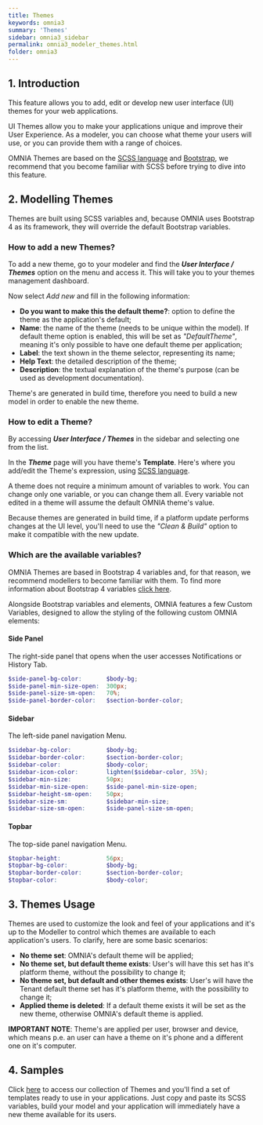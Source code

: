```yaml
---
title: Themes
keywords: omnia3
summary: 'Themes'
sidebar: omnia3_sidebar
permalink: omnia3_modeler_themes.html
folder: omnia3
---
```


## 1. Introduction

This feature allows you to add, edit or develop new user interface (UI) themes for your web applications.

UI Themes allow you to make your applications unique and improve their User Experience. As a modeler, you can choose what theme your users will use, or you can provide them with a range of choices.

OMNIA Themes are based on the [SCSS language](https://sass-lang.com/documentation) and [Bootstrap](https://getbootstrap.com/docs/4.0/getting-started/theming/), we recommend that you become familiar with SCSS before trying to dive into this feature.

## 2. Modelling Themes

Themes are built using SCSS variables and, because OMNIA uses Bootstrap 4 as its framework, they will override the default Bootstrap variables.

### How to add a new Themes?

To add a new theme, go to your modeler and find the **_User Interface / Themes_** option on the menu and access it. This will take you to your themes management dashboard.

Now select _Add new_ and fill in the following information:

- **Do you want to make this the default theme?**: option to define the theme as the application's default;
- **Name**: the name of the theme (needs to be unique within the model). If default theme option is enabled, this will be set as _"DefaultTheme"_, meaning it's only possible to have one default theme per application;
- **Label**: the text shown in the theme selector, representing its name;
- **Help Text**: the detailed description of the theme;
- **Description**: the textual explanation of the theme's purpose (can be used as development documentation).

Theme's are generated in build time, therefore you need to build a new model in order to enable the new theme.

### How to edit a Theme?

By accessing **_User Interface / Themes_** in the sidebar and selecting one from the list.

In the **_Theme_** page will you have theme's **Template**. Here's where you add/edit the Theme's expression, using [SCSS language](https://sass-lang.com/documentation).

A theme does not require a minimum amount of variables to work. You can change only one variable, or you can change them all. Every variable not edited in a theme will assume the default OMNIA theme's value.

Because themes are generated in build time, if a platform update performs changes at the UI level, you'll need to use the _"Clean & Build"_ option to make it compatible with the new update.

### Which are the available variables?

OMNIA Themes are based in Bootstrap 4 variables and, for that reason, we recommend modellers to become familiar with them. To find more information about Bootstrap 4 variables [click here](https://getbootstrap.com/docs/4.0/getting-started/theming/).

Alongside Bootstrap variables and elements, OMNIA features a few Custom Variables, designed to allow the styling of the following custom OMNIA elements:

#### Side Panel

The right-side panel that opens when the user accesses Notifications or History Tab.

```SCSS
$side-panel-bg-color:       $body-bg;
$side-panel-min-size-open:  300px;
$side-panel-size-sm-open:   70%;
$side-panel-border-color:   $section-border-color;
```

#### Sidebar

The left-side panel navigation Menu.

```SCSS
$sidebar-bg-color:          $body-bg;
$sidebar-border-color:      $section-border-color;
$sidebar-color:             $body-color;
$sidebar-icon-color:        lighten($sidebar-color, 35%);
$sidebar-min-size:          50px;
$sidebar-min-size-open:     $side-panel-min-size-open;
$sidebar-height-sm-open:    50px;
$sidebar-size-sm:           $sidebar-min-size;
$sidebar-size-sm-open:      $side-panel-size-sm-open;
```

#### Topbar

The top-side panel navigation Menu.

```SCSS
$topbar-height:             56px;
$topbar-bg-color:           $body-bg;
$topbar-border-color:       $section-border-color;
$topbar-color:              $body-color;
```

## 3. Themes Usage

Themes are used to customize the look and feel of your applications and it's up to the Modeller to control which themes are available to each application's users. To clarify, here are some basic scenarios:

- **No theme set**: OMNIA's default theme will be applied;
- **No theme set, but default theme exists**: User's will have this set has it's platform theme, without the possibility to change it;
- **No theme set, but default and other themes exists**: User's will have the Tenant default theme set has it's platform theme, with the possibility to change it;
- **Applied theme is deleted**: If a default theme exists it will be set as the new theme, otherwise OMNIA's default theme is applied.

**IMPORTANT NOTE**: Theme's are applied per user, browser and device, which means p.e. an user can have a theme on it's phone and a different one on it's computer.

## 4. Samples

Click [here](https://omnialowcode.github.io/omnia3-samples/) to access our collection of Themes and you'll find a set of templates ready to use in your applications. Just copy and paste its SCSS variables, build your model and your application will immediately have a new theme available for its users.

